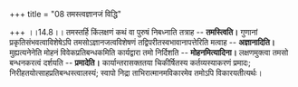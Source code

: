 +++
title = "08 तमस्त्वज्ञानजं विद्धि"

+++
।।14.8।। तमस्तर्हि किंलक्षणं कथं वा पुरुषं निबध्नाति तत्राह --
**तमस्त्विति।** गुणानां प्रकृतिसंभवत्वाविशेषेऽपि तमसोऽज्ञानजत्वविशेषणं
तद्विपरीतस्वभावानापत्तेरिति मत्वाह -- **अज्ञानादिति।** मुह्यत्यनेनेति
मोहनं विवेकप्रतिबन्धकमिति कार्यद्वारा तमो निर्दिशति --
**मोहनमित्यादिना।** लक्षणमुक्त्वा तमसो बन्धनकरत्वं दर्शयति --
**प्रमादेति।** कार्यान्तरासक्ततया चिकीर्षितस्य कर्तव्यस्याकरणं प्रमादः;
निरीहतयोत्साहप्रतिबन्धस्त्वालस्यं; स्वापो निद्रा ताभिरात्मानमविकारमेव
तमोऽपि विकारयतीत्यर्थः।
